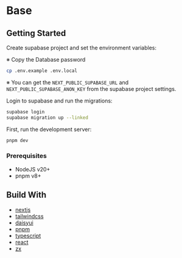 # Base

## Getting Started

Create supabase project and set the environment variables:

※ Copy the Database password

```bash
cp .env.example .env.local
```

※ You can get the `NEXT_PUBLIC_SUPABASE_URL` and `NEXT_PUBLIC_SUPABASE_ANON_KEY` from the supabase project settings.

Login to supabase and run the migrations:

```bash
supabase login
supabase migration up --linked
```

First, run the development server:

```bash
pnpm dev
```

### Prerequisites

- NodeJS v20+
- pnpm v8+

## Build With

- [nextjs](https://nextjs.org/)
- [tailwindcss](https://tailwindcss.com/)
- [daisyui](https://daisyui.com/)
- [pnpm](https://pnpm.io/)
- [typescript](https://www.typescriptlang.org/)
- [react](https://reactjs.org/)
- [zx](https://github.com/google/zx)
